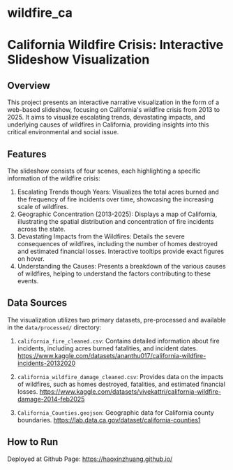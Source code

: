 # wildfire_ca

# California Wildfire Crisis: Interactive Slideshow Visualization

## Overview
This project presents an interactive narrative visualization in the form of a web-based slideshow, focusing on California's wildfire crisis from 2013 to 2025. It aims to visualize
escalating trends, devastating impacts, and underlying causes of wildfires in California, providing insights into this critical environmental and social issue.
 
## Features

The slideshow consists of four scenes, each highlighting a specific information of the wildfire crisis:

1. Escalating Trends though Years: Visualizes the total acres burned and the frequency of fire incidents over time, showcasing the increasing scale of wildfires.
2. Geographic Concentration (2013-2025): Displays a map of California, illustrating the spatial distribution and concentration of fire incidents across the state.
3. Devastating Impacts from the Wildfires: Details the severe consequences of wildfires, including the number of homes destroyed and estimated financial losses. Interactive tooltips provide exact figures on hover.
4. Understanding the Causes: Presents a breakdown of the various causes of wildfires, helping to understand the factors contributing to these events.

## Data Sources

The visualization utilizes two primary datasets, pre-processed and available in the `data/processed/` directory:

1. `california_fire_cleaned.csv`: Contains detailed information about fire incidents, including acres burned fatalities, and incident dates. https://www.kaggle.com/datasets/ananthu017/california-wildfire-incidents-20132020

2. `california_wildfire_damage_cleaned.csv`: Provides data on the impacts of wildfires, such as homes destroyed, fatalities, and estimated financial losses. https://www.kaggle.com/datasets/vivekattri/california-wildfire-damage-2014-feb2025

3. `California_Counties.geojson`: Geographic data for California county boundaries. https://lab.data.ca.gov/dataset/california-counties1

## How to Run

Deployed at Github Page: https://haoxinzhuang.github.io/

